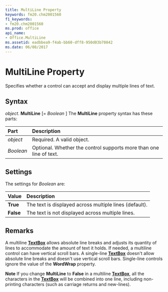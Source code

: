 ```yaml
---
title: MultiLine Property
keywords: fm20.chm2001560
f1_keywords:
- fm20.chm2001560
ms.prod: office
api_name:
- Office.MultiLine
ms.assetid: eadbbea9-f4ab-bb60-dff8-950d03b70842
ms.date: 06/08/2017
---
```



# MultiLine Property



Specifies whether a control can accept and display multiple lines of text.

## Syntax

_object_. **MultiLine** [= _Boolean_ ]
The  **MultiLine** property syntax has these parts:


|Part|Description|
|:-----|:-----|
| _object_|Required. A valid object.|
| _Boolean_|Optional. Whether the control supports more than one line of text.|

## Settings
The settings for  _Boolean_ are:


|Value|Description|
|:-----|:-----|
|**True**|The text is displayed across multiple lines (default).|
|**False**|The text is not displayed across multiple lines.|

## Remarks

A multiline  **[TextBox](textbox-control.md)** allows absolute line breaks and adjusts its quantity of lines to accommodate the amount of text it holds. If needed, a multiline control can have vertical scroll bars.
A single-line  **[TextBox](textbox-control.md)** doesn't allow absolute line breaks and doesn't use vertical scroll bars.
Single-line controls ignore the value of the  **WordWrap** property.

 **Note**  If you change  **MultiLine** to **False** in a multiline **[TextBox](textbox-control.md)**, all the characters in the **[TextBox](textbox-control.md)** will be combined into one line, including non-printing characters (such as carriage returns and new-lines).


